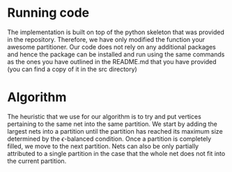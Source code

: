 # Running code

The implementation is built on top of the python skeleton that was provided in the repository. Therefore, we have only modified the function your awesome partitioner. Our code does not rely on any additional packages and hence the package can be installed and run using the same commands as the ones you have outlined in the README.md that you have provided (you can find a copy of it in the src directory)

# Algorithm

The heuristic that we use for our algorithm is to try and put vertices pertaining to the same net into the same partition. We start by adding the largest nets into a partition until the partition has reached its maximum size determined by the $\epsilon$-balanced condition. Once a partition is completely filled, we move to the next partition. Nets can also be only partially attributed to a single partition in the case that the whole net does not fit into the current partition.